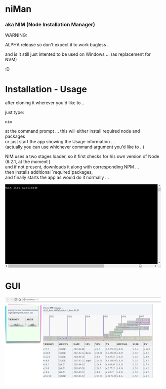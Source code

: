 # niMan  
### aka NIM (Node Installation Manager)

WARNING:

  ALPHA release so don't expect it to work bugless ..
  
  and is it still just intented to be used on Windows ... 
  (as replacement for NVM)
    
:D

# Installation - Usage

after cloning it wherever you'd like to ..

just type:  
```
nim
```  
at the command prompt ...
  this will either install required node and packages  
  or just start the app showing the Usage information ...  
  (actually you can use whichever command argument you'd like to ..)
  
NIM uses a two stages loader, so it first checks for his own version of Node (6.2.1, at the moment )  
and if not present, downloads it along with corresponding NPM ...   
then installs additional ´required´packages,   
and finally starts the app as would do it normally ...  
  
![](demo.gif)


# GUI  

![](GUI.png)
